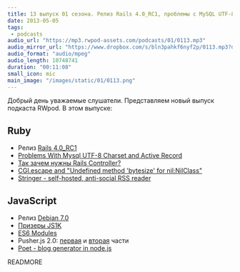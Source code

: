 ```yaml
---
title: 13 выпуск 01 сезона. Релиз Rails 4.0_RC1, проблемы с MySQL UTF-8 кодировкой, Stringer, Debian 7.0 и прочее
date: 2013-05-05
tags:
 - podcasts
audio_url: "https://mp3.rwpod-assets.com/podcasts/01/0113.mp3"
audio_mirror_url: "https://www.dropbox.com/s/bln3pahkf6nyf2p/0113.mp3?dl=1"
audio_format: "audio/mpeg"
audio_length: 10748741
duration: "00:11:08"
small_icon: mic
main_image: "/images/static/01/0113.png"
---
```


Добрый день уважаемые слушатели. Представляем новый выпуск подкаста RWpod. В этом выпуске:

## Ruby

 - Релиз [Rails 4.0\_RC1](http://weblog.rubyonrails.org/2013/5/1/Rails-4-0-release-candidate-1/)
 - [Problems With Mysql UTF-8 Charset and Active Record](https://github.com/oscardelben/words-about-code/blob/master/2013/05/mysql-utf8-active-record.md)
 - [Так зачем нужны Rails Controller?](http://techiferous.com/2013/04/so-what-exactly-is-the-purpose-of-a-rails-controller/)
 - [CGI.escape and "Undefined method 'bytesize' for nil:NilClass"](http://pjkh.com/articles/cgi-escape-undefined-method-bytesize-for-nil-class/)
 - [Stringer - self-hosted, anti-social RSS reader](https://github.com/swanson/stringer)

## JavaScript

 - Релиз [Debian 7.0](http://www.linux.org.ru/news/debian/9129003)
 - [Призеры JS1K](http://js1k.com/2013-spring/)
 - [ES6 Modules](https://gist.github.com/wycats/51c96e3adcdb3a68cbc3)
 - Pusher.js 2.0: [первая](http://blog.pusher.com/how-we-build-pusher20-part-1/) и [вторая](http://blog.pusher.com/how-we-built-pusher-js-2-0-part-2-implementation/) части
 - [Poet - blog generator in node.js](http://jsantell.github.io/poet/)


READMORE
